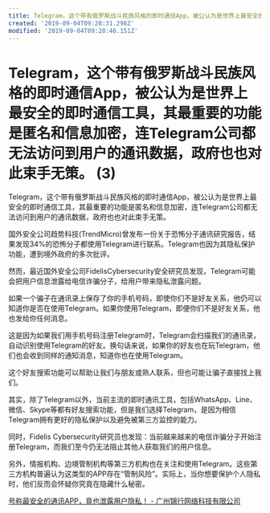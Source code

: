 ```yaml
---
title: Telegram，这个带有俄罗斯战斗民族风格的即时通信App，被公认为是世界上最安全的即时通信工具，其最重要的功能是匿名和信息加密，连Telegram公司都无法访问到用户的通讯数据，政府也也对此束手无策。 (3)
created: '2019-09-04T09:28:31.298Z'
modified: '2019-09-04T09:28:46.151Z'
---
```


# Telegram，这个带有俄罗斯战斗民族风格的即时通信App，被公认为是世界上最安全的即时通信工具，其最重要的功能是匿名和信息加密，连Telegram公司都无法访问到用户的通讯数据，政府也也对此束手无策。 (3)

Telegram，这个带有俄罗斯战斗民族风格的即时通信App，被公认为是世界上最安全的即时通信工具，其最重要的功能是匿名和信息加密，连Telegram公司都无法访问到用户的通讯数据，政府也也对此束手无策。

国外安全公司趋势科技(TrendMicro)曾发布一份关于恐怖分子通讯研究报告，结果发现34%的恐怖分子都使用Telegram进行联系。Telegram也因为其隐私保护功能，遭到境外政府的多次批评。

然而，最近国外安全公司FidelisCybersecurity安全研究员发现，Telegram可能会把用户信息泄露给电信诈骗分子，给用户带来隐私泄露问题。

如果一个骗子在通讯录上保存了你的手机号码，即使你们不是好友关系，他仍可以知道你是否在使用Telegram。如果你使用Telegram，即便你们不是好友关系，他也发给你任何消息。

这是因为如果我们用手机号码注册Telegram时，Telegram会扫描我们的通讯录，自动识别使用Telegram的好友。换句话来说，如果你的好友也在玩Telegram，他们也会收到同样的通知消息，知道你也在使用Telegram。

这个好友搜索功能可以帮助让我们与朋友或熟人联系，但也可能让骗子直接找上我们。

其实，除了Telegram以外，当前主流的即时通讯工具，包括WhatsApp、Line、微信、Skype等都有好友搜索功能，但是我们选择Telegram，是因为相信Telegram拥有更好的隐私保护以及避免被第三方监控的能力。

同时，Fidelis Cybersecurity研究员也发现：当前越来越来的电信诈骗分子开始注册Telegram，而我们至今仍无法阻止其他人获取我们的用户信息。

另外，情报机构、边境管制机构等第三方机构也在关注和使用Telegram。这些第三方机构普遍认为这类型的APP存在“管制风险”。实际上，当你想要保护个人隐私时，他们反而会怀疑你究竟在隐藏什么秘密。

[号称最安全的通讯APP，竟也泄露用户隐私！ - 广州锦行网络科技有限公司](https://www.jeeseen.com/archives/1636.html)
